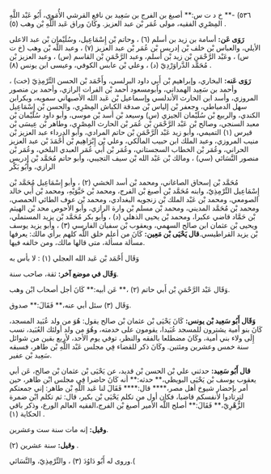 ٥٣٦) -** خ د ت س:** أصبغ بن الفرج بن سَعِيد بن نافع القرشي الأُمَوِي، أَبُو عَبْد اللَّهِ المِصْرِي الفقيه، مولى عُمَر بْن عبد العزيز. وكَانَ وراق عَبد اللَّهِ بْن وهب (٥) .

**رَوَى عَن:** أسامة بن زيد بن أسلم (٦) ، وحاتم بْن إِسْمَاعِيل، وسُلَيْمان بْن عبد الاعلى الأيلي، والعباس بْن خلف بْن إدريس بْن عُمَر بْن عبد العزيز (٧) ، وعبد اللَّه بْن وهب (خ ت س) ، وعَبْد الرَّحْمَنِ بْن زيد بْن أسلم، وعبد الرَّحْمَنِ بْن القاسم (س) ، وعبد العزيز بْن مُحَمَّد الدَّراوَرْدِيّ (د) ، وعلي بْن عابس الكوفي، وعيسى ابن يونس (٨) .

**رَوَى عَنه:** البخاري، وإبراهيم بْن أَبِي داود البرلسي، وأَحْمَد بْن الحسن التِّرْمِذِيّ (خت) ، وأحمد بن سَعِيد الهمداني، وأبومسعود أحمد بْن الفرات الرازي، وأحمد بن منصور المروزي، وأسد ابن الحارث الأندلسي وإسماعيل بْن عَبد الله الأصبهاني سمويه، وبكرابن سهل الدمياطي، وجعفر بْن إلياس بْن صدقة الكباش المِصْرِي، والحسن بْن إِسْمَاعِيل الكندي، والربيع بْن سُلَيْمان الجيزي (س) وسيعد بْن أسد بْن موسى، وأبو داود سُلَيْمان بْن معبد السنجي، وصالح بْن عَبْد الرَّحْمَنِ بْن عُمَر بْن الحارث المِصْرِي، وطاهر بْن عِيسَى بْن قيرس (١) التميمي، وأبو زيد عَبْد الرَّحْمَنِ بْن حاتم المرادي، وأبو الدرداء عبد العزيز بْن منيب المروزي، وعبد الملك ابن حبيب المالكي، وعلي بْن إِبْرَاهِيم بْن أَحْمَدَ بْن عبد العزيز الحراني، وعُمَر بْن الخطاب السجستاني، وعُمَر بْن أَبي عُمَر العبدي البلخي، وعُمَر بْن منصور النَّسَائي (سي) ، ومالك بْن عَبْد الله بْن سيف التجيبي، وأبو حاتم مُحَمَّد بْن إدريس الرازي، وأَبُو بَكْر

مُحَمَّد بْن إسحاق الصاغاني، ومحمد بْن أسد الخشي (٢) ، وأبو إِسْمَاعِيل مُحَمَّد بْن إِسْمَاعِيل التِّرْمِذِيّ، وابنه مُحَمَّد بْن أصبغ بْن الفرج، ومحمد بْن حَيَّوَيْهِ، ومحمد بْن أَبي خالد الصومعي، ومحمد بْن عَبْد الملك بْن زنجويه البغدادي، ومحمد بْن عوف الطائي الحمصي، ومحمد بْن مُحَمَّد المديني، ومحمد بْن مسلم بْن وارة الرازي، وأبو الأَحوص محد بْن الهيثم بْن حَمَّاد قاضي عكبرا، ومحمد بْن يحيى الذهلي (د) ، وأبو بكر مُحَمَّد بْن يزيد المستملي، ويحيى بْن عثمان ابن صالح السهمي، ويعقوب بْن سفيان الفارسي (٣) ، وأبو يزيد يوسف بْن يزيد القراطيسي.**قال يَحْيَى بْن مَعِين:** كَانَ من أعلم خلق اللَّه كلهم برأي مالك: يعرفها مسألة مسألة، متى قالها مالك، ومن خالفه فيها.

وَقَال أَحْمَد بْن عَبد الله العجلي (١) : لا بأس به

**وَقَال في موضع آخر:** ثقة، صاحب سنة.

وَقَال عَبْد الرَّحْمَنِ بْن أَبي حاتم (٢) ،** عَن أبيه:** كَانَ أجل أصحاب ابْن وهب.

وَقَال (٣) سئل أبي عنه،** فَقَالَ:** صدوق.

**وَقَال أَبُو سَعِيد بْن يونس:** كَانَ يَحْيَى بْن عثمان بْن صالح يقول: هُوَ من ولد عُبَيد المسجد، كَانَ بنو أمية يشترون للمسجد عُبَيدا، يقومون على خدمته، وهُوَ من ولد أولئك العُبَيد، نسب إِلَى ولاء بني أمية، وكَانَ مضطلعا بالفقه والنظر، توفي يوم الأحد، لأربع بقين من شوائل سنة خمس وعشرين ومئتين. وكَانَ ذكر للقضاء فِي مجلس عَبْد اللَّهِ بْن طاهر، فسبقه سَعِيد بْن عفير.

**قال أَبُو سَعِيد:** حدثني علي بْن الحسن بْن قديد، عن يَحْيَى بْن عثمان بْن صالح، عَن أبي يعقوب يوسف بْن يَحْيَى البويطي،** حدثه:** أنه كَانَ حاضرا فِي مجلس ابْن طاهر، حين أمر بإحضار شيوخ أهل مصر،**** قال:**** فَقَالَ لنا عَبد اللَّهِ بْن طاهر: إني جمعتكم لترتادوا لأنفسكم قاضيا، فكان أول من تكلم يَحْيَى بْن بكير، قال: ثم تكلم ابْن ضمرة الزُّهْرِيّ،** فَقَالَ:** أصلح اللَّه الأمير أصبغ بْن الفرج،الفقيه العالم الورع، وذكر باقي الحكاية (١) .

**وقيل:** إنه مات سنة ست وعشرين.

**وقيل:** سنة عشرين (٢) .

وروى له أَبُو دَاوُدَ (٣) ، والتِّرْمِذِيّ، والنَّسَائي.(